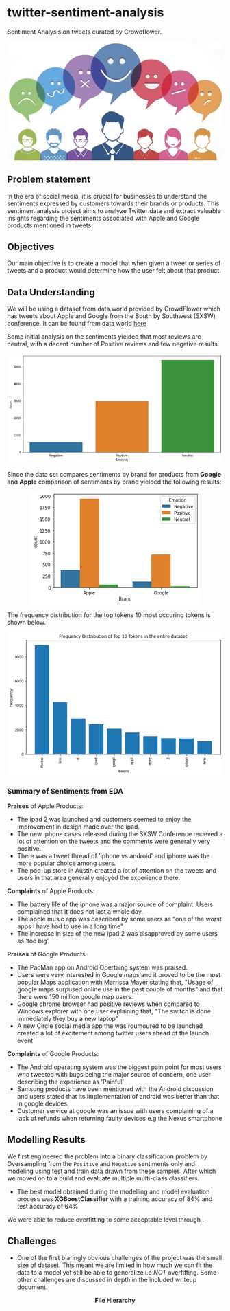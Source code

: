 # twitter-sentiment-analysis
Sentiment Analysis on tweets curated by Crowdflower.
<p align='center'>
    <img src='./images/readme_banner.jpg' alt='banner'>
</p>

## Problem statement

In the era of social media, it is crucial for businesses to understand the sentiments expressed by customers towards their brands or products.
This sentiment analysis project aims to analyze Twitter data and extract valuable insights regarding the sentiments associated with Apple and Google products mentioned in tweets.

## Objectives

Our main objective is to create a model that when given a tweet or series of tweets and a product would determine how the user felt about that product. 

## Data Understanding

We will be using a dataset from data.world provided by CrowdFlower which has tweets about Apple and Google from the South by Southwest (SXSW) conference. It can be found from data world [here](https://data.world/crowdflower/brands-and-product-emotions)

Some initial analysis on the sentiments yielded that most reviews are neutral, with a decent number of Positive reviews and few negative results.
<p align='center'>
    <img src='./images/sentiments.png' alt='sentiments distribution'>
</p>

Since the data set compares sentiments by brand for products from **Google** and **Apple** comparison of sentiments by brand yielded the following results:

<p align='center'>
    <img src='./images/sentiments_by_brand.png' alt='sentiments_by_brand'>
</p>

The frequency distribution for the top tokens 10 most occuring tokens is shown below.
<p align='center'>
    <img src='./images/top_tokens.png' alt='top_10_tokens'>
</p>

### Summary of Sentiments from EDA

**Praises** of Apple Products:

* The ipad 2 was launched and customers seemed to enjoy the improvement in     design made over the ipad.
* The new iphone cases released during the SXSW Conference recieved a lot of attention on the tweets and the comments were generally very positive.
* There was a tweet thread of 'iphone vs android' and iphone was the more popular choice among users.
* The pop-up store in Austin created a lot of attention on the tweets and users in that area generally enjoyed the experience there.

**Complaints** of Apple Products:

* The battery life of the iphone was a major source of complaint. Users complained that it does not last a whole day.
* The apple music app was described by some users as "one of the worst apps I have had to use in a long time"
* The increase in size of the new ipad 2 was disapproved by some users as 'too big'

**Praises** of Google Products:

* The PacMan app on Android Opertaing system was praised.
* Users were very interested in Google maps and it proved to be the most popular Maps application with Marrissa Mayer stating that, "Usage of google maps surpused online use in the past couple of months" and that there were 150 million google map users.
* Google chrome browser had positive reviews when compared to Windows explorer with one user explaining that, "The switch is done immediately they buy a new laptop"
* A new Circle social media app the was roumoured to be launched created a lot of excitement among twitter users ahead of the launch event

**Complaints** of Google Products:

* The Android operating system was the biggest pain point for most users who tweeted with bugs being the major source of concern, one user describing the experience as 'Painful'
* Samsung products have been mentioned with the Android discussion and users stated that its implementation of android was better than that in google devices. 
* Customer service at google was an issue with users complaining of a lack of refunds when returning faulty devices e.g the Nexus smartphone

## Modelling Results

We first engineered the problem into a binary classification problem by Oversampling from the `Positive` and `Negative` sentiments only and modeling using test and train data drawn from these samples. 
After which we moved on to a build and evaluate multiple multi-class classifiers.
- The best model obtained during the modelling and model evaluation process was **XGBoostClassifier** with a training accuracy of 84% and test accuracy of 64%

We were able to reduce overfitting to some acceptable level through .


## Challenges

* One of the first blaringly obvious challenges of the project was the small size of dataset. This meant we are limited in how much we can fit the data to a model yet still be able to generalize i.e *NOT* overfitting.
Some other challenges are discussed in depth in the included writeup document.

<p align='center'>
    <b>File Hierarchy
</p>